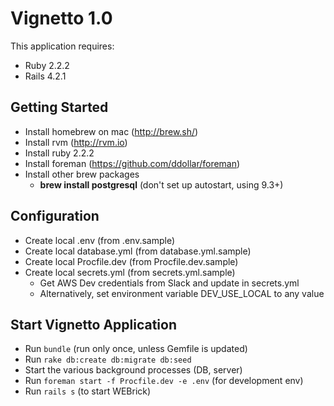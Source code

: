 Vignetto 1.0
================
This application requires:
- Ruby 2.2.2
- Rails 4.2.1

Getting Started
---------------
* Install homebrew on mac (http://brew.sh/)
* Install rvm (http://rvm.io)
* Install ruby 2.2.2
* Install foreman (https://github.com/ddollar/foreman)
* Install other brew packages
	* __brew install postgresql__ (don't set up autostart, using 9.3+)

Configuration
--------------
* Create local .env (from .env.sample)
* Create local database.yml (from database.yml.sample)
* Create local Procfile.dev (from Procfile.dev.sample)
* Create local secrets.yml (from secrets.yml.sample)
  * Get AWS Dev credentials from Slack and update in secrets.yml
  * Alternatively, set environment variable DEV_USE_LOCAL to any value

Start Vignetto Application
----------------------
* Run `bundle` (run only once, unless Gemfile is updated)
* Run `rake db:create db:migrate db:seed`
* Start the various background processes (DB, server)
* Run `foreman start -f Procfile.dev -e .env` (for development env)
* Run `rails s` (to start WEBrick)
